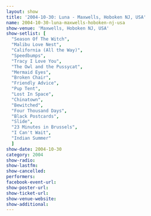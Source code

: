 ```yaml
---
layout: show
title: '2004-10-30: Luna - Maxwells, Hoboken NJ, USA'
name: 2004-10-30-luna-maxwells-hoboken-nj-usa
show-venue: 'Maxwells, Hoboken NJ, USA'
show-setlist: [
  "Season Of The Witch",
  "Malibu Love Nest",
  "California (All the Way)",
  "Speedbumps",
  "Tracy I Love You",
  "The Owl and the Pussycat",
  "Mermaid Eyes",
  "Broken Chair",
  "Friendly Advice",
  "Pup Tent",
  "Lost In Space",
  "Chinatown",
  "Bewitched",
  "Four Thousand Days",
  "Black Postcards",
  "Slide",
  "23 Minutes in Brussels",
  "I Can't Wait",
  "Indian Summer"
  ]
show-date: 2004-10-30
category: 2004
show-radio: 
show-lastfm: 
show-cancelled: 
performers: 
facebook-event-url: 
show-poster-url: 
show-ticket-url: 
show-venue-website: 
show-additional: 
---
```


